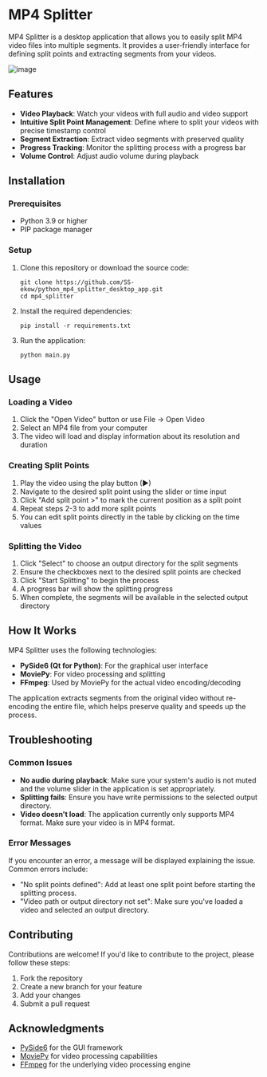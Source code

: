 # MP4 Splitter

MP4 Splitter is a desktop application that allows you to easily split MP4 video files into multiple segments. It provides a user-friendly interface for defining split points and extracting segments from your videos.

![image](https://github.com/user-attachments/assets/21c9d570-673c-4b96-bd44-3795802cf2f7)


## Features

- **Video Playback**: Watch your videos with full audio and video support
- **Intuitive Split Point Management**: Define where to split your videos with precise timestamp control
- **Segment Extraction**: Extract video segments with preserved quality
- **Progress Tracking**: Monitor the splitting process with a progress bar
- **Volume Control**: Adjust audio volume during playback

## Installation

### Prerequisites

- Python 3.9 or higher
- PIP package manager

### Setup

1. Clone this repository or download the source code:
   ```
   git clone https://github.com/SS-ekow/python_mp4_splitter_desktop_app.git
   cd mp4_splitter
   ```

2. Install the required dependencies:
   ```
   pip install -r requirements.txt
   ```

3. Run the application:
   ```
   python main.py
   ```

## Usage

### Loading a Video

1. Click the "Open Video" button or use File → Open Video
2. Select an MP4 file from your computer
3. The video will load and display information about its resolution and duration

### Creating Split Points

1. Play the video using the play button (▶)
2. Navigate to the desired split point using the slider or time input
3. Click "Add split point >" to mark the current position as a split point
4. Repeat steps 2-3 to add more split points
5. You can edit split points directly in the table by clicking on the time values

### Splitting the Video

1. Click "Select" to choose an output directory for the split segments
2. Ensure the checkboxes next to the desired split points are checked
3. Click "Start Splitting" to begin the process
4. A progress bar will show the splitting progress
5. When complete, the segments will be available in the selected output directory

## How It Works

MP4 Splitter uses the following technologies:

- **PySide6 (Qt for Python)**: For the graphical user interface
- **MoviePy**: For video processing and splitting
- **FFmpeg**: Used by MoviePy for the actual video encoding/decoding

The application extracts segments from the original video without re-encoding the entire file, which helps preserve quality and speeds up the process.

## Troubleshooting

### Common Issues

- **No audio during playback**: Make sure your system's audio is not muted and the volume slider in the application is set appropriately.
- **Splitting fails**: Ensure you have write permissions to the selected output directory.
- **Video doesn't load**: The application currently only supports MP4 format. Make sure your video is in MP4 format.

### Error Messages

If you encounter an error, a message will be displayed explaining the issue. Common errors include:
- "No split points defined": Add at least one split point before starting the splitting process.
- "Video path or output directory not set": Make sure you've loaded a video and selected an output directory.

## Contributing

Contributions are welcome! If you'd like to contribute to the project, please follow these steps:

1. Fork the repository
2. Create a new branch for your feature
3. Add your changes
4. Submit a pull request



## Acknowledgments

- [PySide6](https://doc.qt.io/qtforpython-6/) for the GUI framework
- [MoviePy](https://zulko.github.io/moviepy/) for video processing capabilities
- [FFmpeg](https://ffmpeg.org/) for the underlying video processing engine


